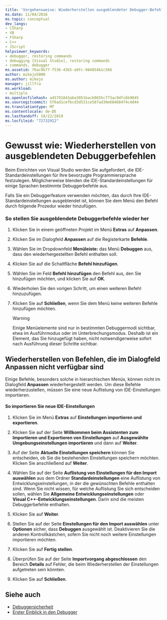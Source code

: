 ```yaml
---
title: 'Vorgehensweise: Wiederherstellen ausgeblendeter Debugger-Befehle | Microsoft-Dokumentation'
ms.date: 11/04/2016
ms.topic: conceptual
dev_langs:
- CSharp
- VB
- FSharp
- C++
- JScript
helpviewer_keywords:
- debugger, restoring commands
- debugging [Visual Studio], restoring commands
- commands, debugger
ms.assetid: 76ac9b77-f536-43b5-a9fc-984854b1c566
author: mikejo5000
ms.author: mikejo
manager: jillfra
ms.workload:
- multiple
ms.openlocfilehash: a45791843abe3051bacb9655c773ac9dfc6b9045
ms.sourcegitcommit: 5f6ad1cefbcd3d531ce587ad30e684684f4c4d44
ms.translationtype: MT
ms.contentlocale: de-DE
ms.lasthandoff: 10/22/2019
ms.locfileid: "72732912"
---
```

# <a name="how-to-restore-hidden-debugger-commands"></a>Gewusst wie: Wiederherstellen von ausgeblendeten Debuggerbefehlen
Beim Einrichten von Visual Studio werden Sie aufgefordert, die IDE-Standardeinstellungen für Ihre bevorzugte Programmiersprache festzulegen. Möglicherweise blenden die IDE-Standardeinstellungen für einige Sprachen bestimmte Debuggerbefehle aus.

 Falls Sie ein Debuggerfeature verwenden möchten, das durch Ihre IDE-Standardeinstellungen ausgeblendet ist, können Sie dem Menü den Befehl durch folgende Prozedur wieder hinzufügen.

### <a name="to-restore-hidden-debugger-commands"></a>So stellen Sie ausgeblendete Debuggerbefehle wieder her

1. Klicken Sie in einem geöffneten Projekt im Menü **Extras** auf **Anpassen**.

2. Klicken Sie im Dialogfeld **Anpassen** auf die Registerkarte **Befehle**.

3. Wählen Sie im Dropdownfeld **Menüleiste:** das Menü **Debuggen** aus, dass den wiederhergestellten Befehl enthalten soll.

4. Klicken Sie auf die Schaltfläche **Befehl hinzufügen**.

5. Wählen Sie im Feld **Befehl hinzufügen** den Befehl aus, den Sie hinzufügen möchten, und klicken Sie auf **OK**.

6. Wiederholen Sie den vorigen Schritt, um einen weiteren Befehl hinzuzufügen.

7. Klicken Sie auf **Schließen**, wenn Sie dem Menü keine weiteren Befehle hinzufügen möchten.

    > [!WARNING]
    > Einige Menüelemente sind nur in bestimmten Debuggermodi sichtbar, etwa im Ausführmodus oder im Unterbrechungsmodus. Deshalb ist ein Element, das Sie hinzugefügt haben, nicht notwendigerweise sofort nach Ausführung dieser Schritte sichtbar.

## <a name="restoring-commands-not-available-from-the-customize-dialog-box"></a>Wiederherstellen von Befehlen, die im Dialogfeld Anpassen nicht verfügbar sind
 Einige Befehle, besonders solche in hierarchischen Menüs, können nicht im Dialogfeld **Anpassen** wiederhergestellt werden. Um diese Befehle wiederherzustellen, müssen Sie eine neue Auflistung von IDE-Einstellungen importieren.

#### <a name="to-import-new-ide-settings"></a>So importieren Sie neue IDE-Einstellungen

1. Klicken Sie im Menü **Extras** auf **Einstellungen importieren und exportieren**.

2. Klicken Sie auf der Seite **Willkommen beim Assistenten zum Importieren und Exportieren von Einstellungen** auf **Ausgewählte Umgebungseinstellungen importieren** und dann auf **Weiter**.

3. Auf der Seite **Aktuelle Einstellungen speichern** können Sie entscheiden, ob Sie die bestehenden Einstellungen speichern möchten. Klicken Sie anschließend auf **Weiter**.

4. Wählen Sie auf der Seite **Auflistung von Einstellungen für den Import auswählen** aus dem Ordner **Standardeinstellungen** eine Auflistung von Entwicklungseinstellungen, in der die gewünschten Befehle enthalten sind. Wenn Sie nicht wissen, für welche Auflistung Sie sich entscheiden sollen, wählen Sie **Allgemeine Entwicklungseinstellungen** oder **Visual C++-Entwicklungseinstellungen**. Darin sind die meisten Debuggerbefehle enthalten.

5. Klicken Sie auf **Weiter**.

6. Stellen Sie auf der Seite **Einstellungen für den Import auswählen** unter **Optionen** sicher, dass **Debuggen** ausgewählt ist. Deaktivieren Sie die anderen Kontrollkästchen, sofern Sie nicht noch weitere Einstellungen importieren möchten.

7. Klicken Sie auf **Fertig stellen**.

8. Überprüfen Sie auf der Seite **Importvorgang abgeschlossen** den Bereich **Details** auf Fehler, die beim Wiederherstellen der Einstellungen aufgetreten sein könnten.

9. Klicken Sie auf **Schließen**.

## <a name="see-also"></a>Siehe auch
- [Debuggersicherheit](../debugger/debugger-security.md)
- [Erster Einblick in den Debugger](../debugger/debugger-feature-tour.md)